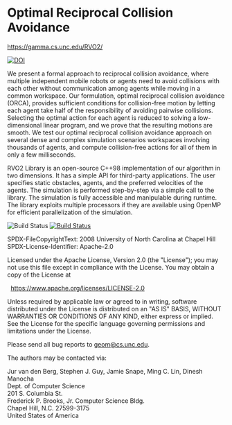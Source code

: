 <!--
README.md
RVO2 Library

SPDX-FileCopyrightText: 2008 University of North Carolina at Chapel Hill
SPDX-License-Identifier: CC-BY-SA-4.0

Creative Commons Attribution-ShareAlike 4.0 International Public License

You are free to:

* Share -- copy and redistribute the material in any medium or format

* ShareAlike -- If you remix, transform, or build upon the material, you must
  distribute your contributions under the same license as the original

* Adapt -- remix, transform, and build upon the material for any purpose, even
  commercially.

The licensor cannot revoke these freedoms as long as you follow the license
terms.

Under the following terms:

* Attribution -- You must give appropriate credit, provide a link to the
  license, and indicate if changes were made. You may do so in any reasonable
  manner, but not in any way that suggests the licensor endorses you or your
  use.

* No additional restrictions -- You may not apply legal terms or technological
  measures that legally restrict others from doing anything the license
  permits.

Notices:

* You do not have to comply with the license for elements of the material in
  the public domain or where your use is permitted by an applicable exception
  or limitation.

* No warranties are given. The license may not give you all of the permissions
  necessary for your intended use. For example, other rights such as publicity,
  privacy, or moral rights may limit how you use the material.

Please send all bug reports to <geom@cs.unc.edu>.

The authors may be contacted via:

Jur van den Berg, Stephen J. Guy, Jamie Snape, Ming C. Lin, Dinesh Manocha
Dept. of Computer Science
201 S. Columbia St.
Frederick P. Brooks, Jr. Computer Science Bldg.
Chapel Hill, N.C. 27599-3175
United States of America

<https://gamma.cs.unc.edu/RVO2/>
-->

Optimal Reciprocal Collision Avoidance
======================================

<https://gamma.cs.unc.edu/RVO2/>

[![DOI](https://zenodo.org/badge/10926872.svg)](https://zenodo.org/badge/latestdoi/10926872)

We present a formal approach to reciprocal collision avoidance, where multiple
independent mobile robots or agents need to avoid collisions with each other
without communication among agents while moving in a common workspace. Our
formulation, optimal reciprocal collision avoidance (ORCA), provides sufficient
conditions for collision-free motion by letting each agent take half of the
responsibility of avoiding pairwise collisions. Selecting the optimal action for
each agent is reduced to solving a low-dimensional linear program, and we prove
that the resulting motions are smooth. We test our optimal reciprocal collision
avoidance approach on several dense and complex simulation scenarios workspaces
involving thousands of agents, and compute collision-free actions for all of
them in only a few milliseconds.

RVO2 Library is an open-source C++98 implementation of our algorithm in two
dimensions. It has a simple API for third-party applications. The user specifies
static obstacles, agents, and the preferred velocities of the agents. The
simulation is performed step-by-step via a simple call to the library. The
simulation is fully accessible and manipulable during runtime. The library
exploits multiple processors if they are available using OpenMP for efficient
parallelization of the simulation.

![Build Status](https://github.com/snape/RVO2/workflows/ci/badge.svg?branch=main)
[![Build Status](https://circleci.com/gh/snape/RVO2/tree/main.svg?style=svg)](https://circleci.com/gh/snape/RVO2/?branch=main)

<!-- REUSE-IgnoreStart -->
SPDX-FileCopyrightText: 2008 University of North Carolina at Chapel Hill  
SPDX-License-Identifier: Apache-2.0

Licensed under the Apache License, Version 2.0 (the "License");
you may not use this file except in compliance with the License.
You may obtain a copy of the License at

&nbsp;&nbsp;<https://www.apache.org/licenses/LICENSE-2.0>

Unless required by applicable law or agreed to in writing, software
distributed under the License is distributed on an "AS IS" BASIS,
WITHOUT WARRANTIES OR CONDITIONS OF ANY KIND, either express or implied.
See the License for the specific language governing permissions and
limitations under the License.

Please send all bug reports to [geom@cs.unc.edu](mailto:geom@cs.unc.edu).

The authors may be contacted via:

Jur van den Berg, Stephen J. Guy, Jamie Snape, Ming C. Lin, Dinesh Manocha  
Dept. of Computer Science  
201 S. Columbia St.  
Frederick P. Brooks, Jr. Computer Science Bldg.  
Chapel Hill, N.C. 27599-3175  
United States of America
<!-- REUSE-IgnoreEnd -->
